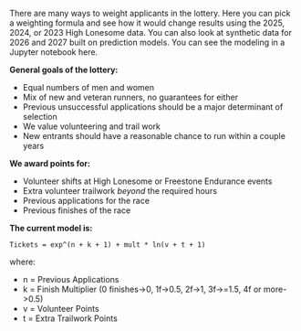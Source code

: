 There are many ways to weight applicants in the lottery. Here you can pick a weighting formula and see how it would change results using the 2025, 2024, or 2023 High Lonesome data.
You can also look at synthetic data for 2026 and 2027 built on prediction models. You can see the modeling in a Jupyter notebook here.

**General goals of the lottery:**
- Equal numbers of men and women
- Mix of new and veteran runners, no guarantees for either
- Previous unsuccessful applications should be a major determinant of selection
- We value volunteering and trail work
- New entrants should have a reasonable chance to run within a couple years

**We award points for:**
- Volunteer shifts at High Lonesome or Freestone Endurance events
- Extra volunteer trailwork *beyond* the required hours
- Previous applications for the race
- Previous finishes of the race

**The current model is:**
```
Tickets = exp^(n + k + 1) + mult * ln(v + t + 1)
```
where:
- n = Previous Applications
- k = Finish Multiplier (0 finishes->0, 1f->0.5,  2f->1, 3f->=1.5, 4f or more->0.5)
- v = Volunteer Points
- t = Extra Trailwork Points